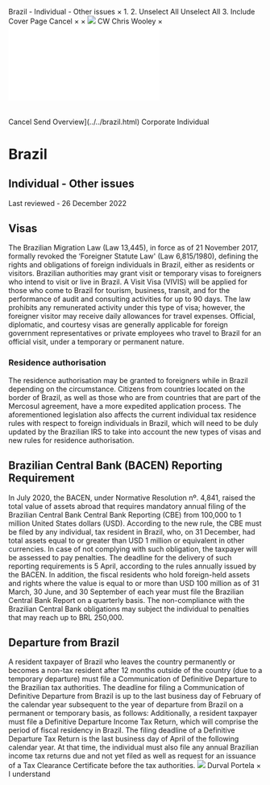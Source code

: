 Brazil - Individual - Other issues
×
1.
2.
Unselect All
Unselect All
3.
Include Cover Page
Cancel
×
×
![](../../-/media/world-wide-tax-summaries/attachments/global---chris-wooley.ashx%3Frev=ac5e5f3223b34096b1afc2a6009c7320&revision=ac5e5f32-23b3-4096-b1af-c2a6009c7320&hash=859B7ADC84DC2CBEC9760E9E6EE7DE6D0A8BFCDF)
CW
Chris Wooley
×
![](other-issues.html)
######
Cancel
Send
Overview](../../brazil.html)
Corporate
Individual
# Brazil
## Individual - Other issues
Last reviewed - 26 December 2022
## Visas
The Brazilian Migration Law (Law 13,445), in force as of 21 November 2017, formally revoked the ‘Foreigner Statute Law' (Law 6,815/1980), defining the rights and obligations of foreign individuals in Brazil, either as residents or visitors.
Brazilian authorities may grant visit or temporary visas to foreigners who intend to visit or live in Brazil.
A Visit Visa (VIVIS) will be applied for those who come to Brazil for tourism, business, transit, and for the performance of audit and consulting activities for up to 90 days. The law prohibits any remunerated activity under this type of visa; however, the foreigner visitor may receive daily allowances for travel expenses.
Official, diplomatic, and courtesy visas are generally applicable for foreign government representatives or private employees who travel to Brazil for an official visit, under a temporary or permanent nature.
### Residence authorisation
The residence authorisation may be granted to foreigners while in Brazil depending on the circumstance. Citizens from countries located on the border of Brazil, as well as those who are from countries that are part of the Mercosul agreement, have a more expedited application process.
The aforementioned legislation also affects the current individual tax residence rules with respect to foreign individuals in Brazil, which will need to be duly updated by the Brazilian IRS to take into account the new types of visas and new rules for residence authorisation.
## Brazilian Central Bank (BACEN) Reporting Requirement
In July 2020, the BACEN, under Normative Resolution nº. 4,841, raised the total value of assets abroad that requires mandatory annual filing of the Brazilian Central Bank Central Bank Reporting (CBE) from 100,000 to 1 million United States dollars (USD).
According to the new rule, the CBE must be filed by any individual, tax resident in Brazil, who, on 31 December, had total assets equal to or greater than USD 1 million or equivalent in other currencies.
In case of not complying with such obligation, the taxpayer will be assessed to pay penalties.
The deadline for the delivery of such reporting requirements is 5 April, according to the rules annually issued by the BACEN.
In addition, the fiscal residents who hold foreign-held assets and rights where the value is equal to or more than USD 100 million as of 31 March, 30 June, and 30 September of each year must file the Brazilian Central Bank Report on a quarterly basis.
The non-compliance with the Brazilian Central Bank obligations may subject the individual to penalties that may reach up to BRL 250,000.
## Departure from Brazil
A resident taxpayer of Brazil who leaves the country permanently or becomes a non-tax resident after 12 months outside of the country (due to a temporary departure) must file a Communication of Definitive Departure to the Brazilian tax authorities.
The deadline for filing a Communication of Definitive Departure from Brazil is up to the last business day of February of the calendar year subsequent to the year of departure from Brazil on a permanent or temporary basis, as follows:
Additionally, a resident taxpayer must file a Definitive Departure Income Tax Return, which will comprise the period of fiscal residency in Brazil. The filing deadline of a Definitive Departure Tax Return is the last business day of April of the following calendar year. At that time, the individual must also file any annual Brazilian income tax returns due and not yet filed as well as request for an issuance of a Tax Clearance Certificate before the tax authorities.
![](../../-/media/world-wide-tax-summaries/attachments/brazil---durval_portela.ashx%3Frev=18870cb16f8043c7abef1b9b8d7cd339&revision=18870cb1-6f80-43c7-abef-1b9b8d7cd339&hash=E430A05E529A89AE68B8B2535D0F0763E257F879)
Durval Portela
×
I understand